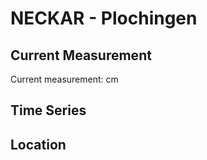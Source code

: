# NECKAR - Plochingen

## Current Measurement

Current measurement: <Value topic="rivers/pegel-online/NECKAR/Plochingen/measurementValue"/> cm

## Time Series

<TimeSeries topic="rivers/pegel-online/NECKAR/Plochingen/measurementValue" period="week" />

## Location

<WorldMap>
  <Marker lat="48.70743408544061" lon="9.419189570661873" labelTopic="rivers/pegel-online/NECKAR/Plochingen" />
</WorldMap>
